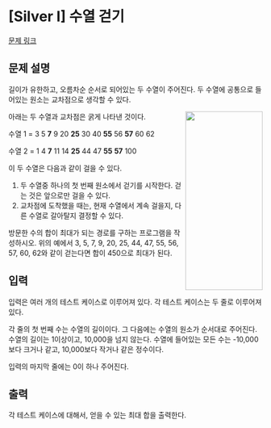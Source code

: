 # [Silver I] 수열 걷기

[문제 링크](https://www.acmicpc.net/problem/4929) 

## 문제 설명

<p>길이가 유한하고, 오름차순 순서로 되어있는 두 수열이 주어진다. 두 수열에 공통으로 들어있는 원소는 교차점으로 생각할 수 있다.</p>

<p><img alt="" src="https://onlinejudgeimages.s3-ap-northeast-1.amazonaws.com/upload/images/twoseq.png" style="width: 153px; height: 354px; float: right;"></p>

<p>아래는 두 수열과 교차점은 굵게 나타낸 것이다.</p>

<p>수열 1 = 3 5 <strong>7</strong> 9 20 <strong>25</strong> 30 40 <strong>55</strong> 56 <strong>57</strong> 60 62</p>

<p>수열 2 = 1 4 <strong>7</strong> 11 14 <strong>25</strong> 44 47 <strong>55</strong> <strong>57</strong> 100</p>

<p>이 두 수열은 다음과 같이 걸을 수 있다.</p>

<ol>
	<li>두 수열중 하나의 첫 번째 원소에서 걷기를 시작한다. 걷는 것은 앞으로만 걸을 수 있다.</li>
	<li>교차점에 도착했을 때는, 현재 수열에서 계속 걸을지, 다른 수열로 갈아탈지 결정할 수 있다.</li>
</ol>

<p>방문한 수의 합이 최대가 되는 경로를 구하는 프로그램을 작성하시오. 위의 예에서 3, 5, 7, 9, 20, 25, 44, 47, 55, 56, 57, 60, 62와 같이 걷는다면 합이 450으로 최대가 된다.</p>

## 입력 

 <p>입력은 여러 개의 테스트 케이스로 이루어져 있다. 각 테스트 케이스는 두 줄로 이루어져 있다.</p>

<p>각 줄의 첫 번째 수는 수열의 길이이다. 그 다음에는 수열의 원소가 순서대로 주어진다. 수열의 길이는 1이상이고, 10,000을 넘지 않는다. 수열에 들어있는 모든 수는 -10,000보다 크거나 같고, 10,000보다 작거나 같은 정수이다.</p>

<p>입력의 마지막 줄에는 0이 하나 주어진다.</p>

## 출력 

 <p>각 테스트 케이스에 대해서, 얻을 수 있는 최대 합을 출력한다.</p>

